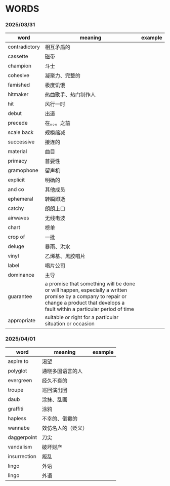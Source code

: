 # WORDS

### 2025/03/31

| word | meaning | example |
| ---- | ------- | ------- |
| contradictory   |  相互矛盾的      |         |
| cassette   | 磁带       |         |
| champion  |斗士         |         |
| cohesive  |凝聚力、完整的         |         |
| famished  |极度饥饿         |         |
| hitmaker  |热曲歌手、热门制作人         |         |
| hit  |风行一时         |         |
| debut  |出道         |         |
| precede  |在。。。之前         |         |
| scale back  |规模缩减         |         |
| successive  |接连的         |         |
| material  |曲目         |         |
| primacy  |首要性         |         |
| gramophone  |留声机         |         |
| explicit  |明确的         |         |
| and co  |其他成员         |         |
| ephemeral  |转瞬即逝         |         |
| catchy  |朗朗上口         |         |
| airwaves  |无线电波         |         |
| chart  |榜单         |         |
| crop of  |一批         |         |
| deluge  |暴雨、洪水         |         |
| vinyl  |乙烯基、黑胶唱片         |         |
| label  |唱片公司         |         |
| dominance  |主导         |         |
| guarantee  |a promise that something will be done or will happen, especially a written promise by a company to repair or change a product that develops a fault within a particular period of time |         |
| appropriate  |suitable or right for a particular situation or occasion |         |

### 2025/04/01

| word | meaning | example |
| ---- | ------- | ------- |
| aspire to  |渴望         |         |
| polyglot  |通晓多国语言的人         |         |
| evergreen  |经久不衰的         |         |
| troupe  |巡回演出团         |         |
| daub  |涂抹、乱画         |         |
| graffiti  |涂鸦         |         |
| hapless  |不幸的、倒霉的         |         |
| wannabe  |效仿名人的（贬义）         |         |
| daggerpoint  |刀尖         |         |
| vandalism  |破坏财产         |         |
| insurrection  |叛乱         |         |
| lingo  |外语         |         |
| lingo  |外语         |         |

